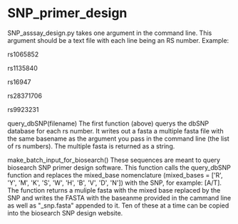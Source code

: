 # SNP_primer_design
SNP_asssay_design.py takes one argument in the command line. This argument should be a text file with each line being an RS number.
Example:

rs1065852

rs1135840

rs16947

rs28371706

rs9923231

query_dbSNP(filename)
The first function (above) querys the dbSNP database for each rs number. It writes out a fasta a multiple fasta file with the same 
basename as the argument you pass in the command line (the list of rs numbers). The multiple fasta is returned as a string.

make_batch_input_for_biosearch()
These sequences are meant to query biosearch SNP primer design software. This function calls the query_dbSNP function and replaces 
the mixed_base nomenclature (mixed_bases = ['R', 'Y', 'M', 'K', 'S', 'W', 'H', 'B', 'V', 'D', 'N']) with the SNP, for example: [A/T]. The function returns a muliple fasta with the mixed base replaced by the SNP and writes the FASTA with the baseanme provided in the cammand line as well as "_snp.fasta" appended to it. Ten of these at a time can be copied into the biosearch SNP design website.

